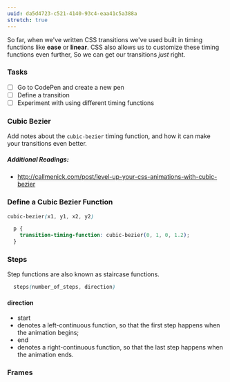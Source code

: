 ```yaml
---
uuid: da5d4723-c521-4140-93c4-eaa41c5a388a
stretch: true
---
```


So far, when we've written CSS transitions we've used built in timing functions like **ease** or **linear**. CSS also allows us to customize these timing functions even further, So we can get our transitions *just* right.

### Tasks

- [ ] Go to CodePen and create a new pen
- [ ] Define a transition
- [ ] Experiment with using different timing functions

### Cubic Bezier

Add notes about the `cubic-bezier` timing function, and how it can make your transitions even better.



##### Additional Readings:
- http://callmenick.com/post/level-up-your-css-animations-with-cubic-bezier

### Define a Cubic Bezier Function

```css
cubic-bezier(x1, y1, x2, y2)
```


```css
  p {
    transition-timing-function: cubic-bezier(0, 1, 0, 1.2);
  }
```


### Steps
Step functions are also known as staircase functions.


```css
  steps(number_of_steps, direction)
```


#### direction
- start
 - denotes a left-continuous function, so that the first step happens when the animation begins;
- end
 - denotes a right-continuous function, so that the last step happens when the animation ends.



### Frames
